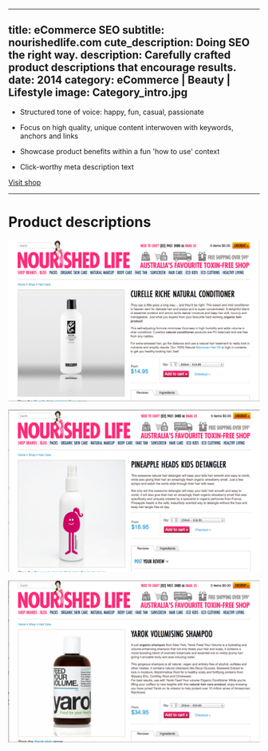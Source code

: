 ----
title: eCommerce SEO
subtitle: nourishedlife.com
cute_description: Doing SEO the right way.
description: Carefully crafted product descriptions that encourage results.
date: 2014
category: eCommerce | Beauty | Lifestyle
image: Category_intro.jpg
----
* Structured tone of voice: happy, fun, casual, passionate 

* Focus on high quality, unique content interwoven with keywords, anchors and links

* Showcase product benefits within a fun 'how to use' context

* Click-worthy meta description text 

<a href="http://www.nourishedlife.com.au" target=_blank class='btn btn-primary'>Visit shop</a>

***

# Product descriptions

![](/images/Conditioner_curelle.jpg)

![](/images/Kids_hair_description.jpg)

![](/images/Volume_shampoo.jpg)